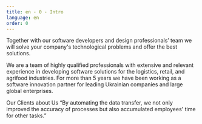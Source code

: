 ```yaml
---
title: en - 0 - Intro
language: en
order: 0
---
```

<div class="content-wrapper">
<p class="core-title">Together with our software developers and design professionals’ team we will solve your company's technological problems and offer the best solutions.</p>
<p class="core-text">We are a team of highly qualified professionals with extensive and relevant experience in developing software solutions for the logistics, retail, and agrifood industries. For more than 5 years we have been working as a software innovation partner for leading Ukrainian companies and large global enterprises.</p>
</div>
<div class="right-wrapper">
Our Clients about Us
“By automating the data transfer, we not only improved the accuracy of processes but also accumulated employees' time for other tasks.” 
</div>
